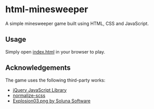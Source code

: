# html-minesweeper
A simple minesweeper game built using HTML, CSS and JavaScript.

## Usage
Simply open [index.html](index.html) in your browser to play.

## Acknowledgements
The game uses the following third-party works:

* [jQuery JavaScript Library](https://github.com/jquery/jquery)
* [normalize-scss](https://github.com/JohnAlbin/normalize-scss)
* [Explosion03.png by Soluna Software](http://opengameart.org/content/explosion-effects-and-more)